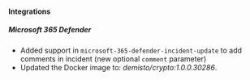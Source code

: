 
#### Integrations
##### Microsoft 365 Defender
- Added support in `microsoft-365-defender-incident-update` to add comments in incident (new optional `comment` parameter)
- Updated the Docker image to: *demisto/crypto:1.0.0.30286*.
